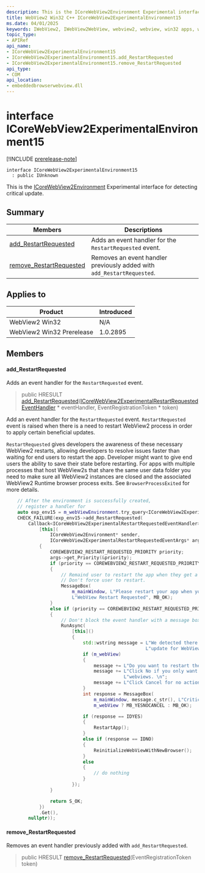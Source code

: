 ```yaml
---
description: This is the ICoreWebView2Environment Experimental interface for detecting critical update.
title: WebView2 Win32 C++ ICoreWebView2ExperimentalEnvironment15
ms.date: 04/01/2025
keywords: IWebView2, IWebView2WebView, webview2, webview, win32 apps, win32, edge, ICoreWebView2, ICoreWebView2Controller, browser control, edge html, ICoreWebView2ExperimentalEnvironment15
topic_type: 
- APIRef
api_name:
- ICoreWebView2ExperimentalEnvironment15
- ICoreWebView2ExperimentalEnvironment15.add_RestartRequested
- ICoreWebView2ExperimentalEnvironment15.remove_RestartRequested
api_type:
- COM
api_location:
- embeddedbrowserwebview.dll
---
```


# interface ICoreWebView2ExperimentalEnvironment15

[!INCLUDE [prerelease-note](../includes/prerelease-note.md)]

```
interface ICoreWebView2ExperimentalEnvironment15
  : public IUnknown
```

This is the [ICoreWebView2Environment](icorewebview2environment.md#icorewebview2environment) Experimental interface for detecting critical update.

## Summary

 Members                        | Descriptions
--------------------------------|---------------------------------------------
[add_RestartRequested](#add_restartrequested) | Adds an event handler for the `RestartRequested` event.
[remove_RestartRequested](#remove_restartrequested) | Removes an event handler previously added with `add_RestartRequested`.

## Applies to

Product                         | Introduced
--------------------------------|---------------------------------------------
WebView2 Win32            |    N/A
WebView2 Win32 Prerelease |    1.0.2895

## Members

#### add_RestartRequested

Adds an event handler for the `RestartRequested` event.

> public HRESULT [add_RestartRequested](#add_restartrequested)([ICoreWebView2ExperimentalRestartRequestedEventHandler](icorewebview2experimentalrestartrequestedeventhandler.md#icorewebview2experimentalrestartrequestedeventhandler) * eventHandler, EventRegistrationToken * token)

Add an event handler for the `RestartRequested` event. `RestartRequested` event is raised when there is a need to restart WebView2 process in order to apply certain beneficial updates.

`RestartRequested` gives developers the awareness of these necessary WebView2 restarts, allowing developers to resolve issues faster than waiting for end users to restart the app. Developer might want to give end users the ability to save their state before restarting. For apps with multiple processes that host WebView2s that share the same user data folder you need to make sure all WebView2 instances are closed and the associated WebView2 Runtime browser process exits. See `BrowserProcessExited` for more details.

```cpp
    // After the environment is successfully created,
    // register a handler for
    auto exp_env15 = m_webViewEnvironment.try_query<ICoreWebView2ExperimentalEnvironment15>();
    CHECK_FAILURE(exp_env15->add_RestartRequested(
        Callback<ICoreWebView2ExperimentalRestartRequestedEventHandler>(
            [this](
                ICoreWebView2Environment* sender,
                ICoreWebView2ExperimentalRestartRequestedEventArgs* args) -> HRESULT
            {
                COREWEBVIEW2_RESTART_REQUESTED_PRIORITY priority;
                args->get_Priority(&priority);
                if (priority == COREWEBVIEW2_RESTART_REQUESTED_PRIORITY_NORMAL)
                {
                    // Remaind user to restart the app when they get a chance.
                    // Don't force user to restart.
                    MessageBox(
                        m_mainWindow, L"Please restart your app when you get a chance",
                        L"WebView Restart Requested", MB_OK);
                }
                else if (priority == COREWEBVIEW2_RESTART_REQUESTED_PRIORITY_HIGH)
                {
                    // Don't block the event handler with a message box
                    RunAsync(
                        [this]()
                        {
                            std::wstring message = L"We detected there is a critical "
                                                   L"update for WebView2 runtime.";
                            if (m_webView)
                            {
                                message += L"Do you want to restart the app? \n\n";
                                message += L"Click No if you only want to re-create the "
                                           L"webviews. \n";
                                message += L"Click Cancel for no action. \n";
                            }
                            int response = MessageBox(
                                m_mainWindow, message.c_str(), L"Critical Update Avaliable",
                                m_webView ? MB_YESNOCANCEL : MB_OK);

                            if (response == IDYES)
                            {
                                RestartApp();
                            }
                            else if (response == IDNO)
                            {
                                ReinitializeWebViewWithNewBrowser();
                            }
                            else
                            {
                                // do nothing
                            }
                        });
                }

                return S_OK;
            })
            .Get(),
        nullptr));
```

#### remove_RestartRequested

Removes an event handler previously added with `add_RestartRequested`.

> public HRESULT [remove_RestartRequested](#remove_restartrequested)(EventRegistrationToken token)

